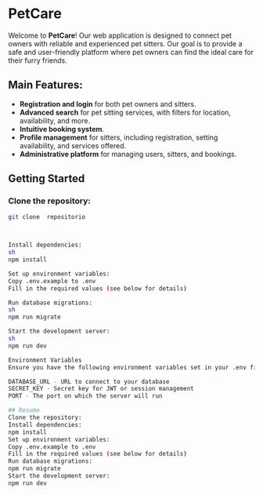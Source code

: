 
# PetCare

Welcome to **PetCare**! Our web application is designed to connect pet owners with reliable and experienced pet sitters. Our goal is to provide a safe and user-friendly platform where pet owners can find the ideal care for their furry friends.

## Main Features:

- **Registration and login** for both pet owners and sitters.
- **Advanced search** for pet sitting services, with filters for location, availability, and more.
- **Intuitive booking system**.
- **Profile management** for sitters, including registration, setting availability, and services offered.
- **Administrative platform** for managing users, sitters, and bookings.

## Getting Started

### Clone the repository:
```sh
git clone  repositorio



Install dependencies:
sh
npm install

Set up environment variables:
Copy .env.example to .env
Fill in the required values (see below for details)

Run database migrations:
sh
npm run migrate

Start the development server:
sh
npm run dev

Environment Variables
Ensure you have the following environment variables set in your .env file:

DATABASE_URL - URL to connect to your database
SECRET_KEY - Secret key for JWT or session management
PORT - The port on which the server will run

## Resume
Clone the repository:
Install dependencies:
npm install
Set up environment variables:
Copy .env.example to .env
Fill in the required values (see below for details)
Run database migrations:
npm run migrate
Start the development server:
npm run dev
